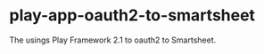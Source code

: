 play-app-oauth2-to-smartsheet
=============================

The usings Play Framework 2.1 to oauth2 to Smartsheet.

